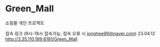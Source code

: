 # Green_Mall
쇼핑몰 개인 프로젝트

접속 링크 (9시-18시 접속가능, 접속 오류 시 jonghee99@naver.com)
23.04.12 http://3.35.110.189:8181/Green_Mall

